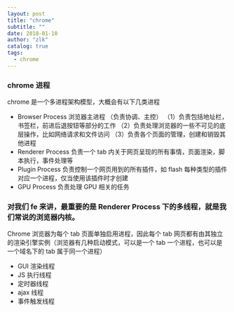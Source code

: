 ```yaml
---
layout: post
title: "chrome"
subtitle: ""
date: 2018-01-10
author: "zlk"
catalog: true
tags:
  - chrome
---
```


### chrome 进程

chrome 是一个多进程架构模型，大概会有以下几类进程

- Browser Process 浏览器主进程 （负责协调、主控） （1）负责包括地址栏，书签栏，前进后退按钮等部分的工作 （2）负责处理浏览器的一些不可见的底层操作，比如网络请求和文件访问 （3）负责各个页面的管理，创建和销毁其他进程
- Renderer Process 负责一个 tab 内关于网页呈现的所有事情，页面渲染，脚本执行，事件处理等
- Plugin Process 负责控制一个网页用到的所有插件，如 flash 每种类型的插件对应一个进程，仅当使用该插件时才创建
- GPU Process 负责处理 GPU 相关的任务

### 对我们 fe 来讲，最重要的是 Renderer Process 下的多线程，就是我们常说的浏览器内核。

Chrome 浏览器为每个 tab 页面单独启用进程，因此每个 tab 网页都有由其独立的渲染引擎实例（浏览器有几种启动模式，可以是一个 tab 一个进程，也可以是一个域名下的 tab 属于同一个进程）

- GUI 渲染线程
- JS 执行线程
- 定时器线程
- ajax 线程
- 事件触发线程
